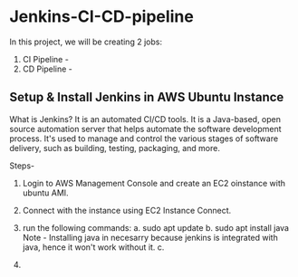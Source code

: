 # Jenkins-CI-CD-pipeline

In this project, we will be creating 2 jobs:
1. CI Pipeline -
2. CD Pipeline -

## Setup & Install Jenkins in AWS Ubuntu Instance

What is Jenkins?
It is an automated CI/CD tools. It is a Java-based, open source automation server that helps automate the software development process. It's used to manage and control the various stages of software delivery, such as building, testing, packaging, and more.

Steps-
1. Login to AWS Management Console and create an EC2 oinstance with ubuntu AMI.
2. Connect with the instance using EC2 Instance Connect.
3. run the following commands:
   a. sudo apt update
   b. sudo apt install java
   Note - Installing java in necesarry because jenkins is integrated with java, hence it won't work without it.
   c. 

5. 
